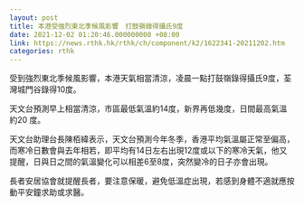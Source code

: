 ```yaml
---
layout: post
title: 本港受強烈東北季候風影響　打鼓嶺錄得攝氏9度
date: 2021-12-02 01:20:46.000000000 +08:00
link: https://news.rthk.hk/rthk/ch/component/k2/1622341-20211202.htm
categories: rthk
---
```


受到強烈東北季候風影響，本港天氣相當清涼，凌晨一點打鼓嶺錄得攝氏9度，荃灣城門谷錄得10度。

天文台預測早上相當清涼，市區最低氣溫約14度，新界再低幾度，日間最高氣溫約20 度。 

天文台助理台長陳栢緯表示，天文台預測今年冬季，香港平均氣溫屬正常至偏高，而寒冷日數會與去年相若，即平均有14日左右出現12度或以下的寒冷天氣，他又提醒，日與日之間的氣溫變化可以相差6至8度，突然變冷的日子亦會出現。

長者安居協會就提醒長者，要注意保暖，避免低溫症出現，若感到身體不適就應按動平安鐘求助或求醫。
